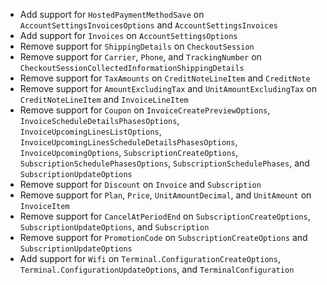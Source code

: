 * Add support for `HostedPaymentMethodSave` on `AccountSettingsInvoicesOptions` and `AccountSettingsInvoices`
* Add support for `Invoices` on `AccountSettingsOptions`
* Remove support for `ShippingDetails` on `CheckoutSession`
* Remove support for `Carrier`, `Phone`, and `TrackingNumber` on `CheckoutSessionCollectedInformationShippingDetails`
* Remove support for `TaxAmounts` on `CreditNoteLineItem` and `CreditNote`
* Remove support for `AmountExcludingTax` and `UnitAmountExcludingTax` on `CreditNoteLineItem` and `InvoiceLineItem`
* Remove support for `Coupon` on `InvoiceCreatePreviewOptions`, `InvoiceScheduleDetailsPhasesOptions`, `InvoiceUpcomingLinesListOptions`, `InvoiceUpcomingLinesScheduleDetailsPhasesOptions`, `InvoiceUpcomingOptions`, `SubscriptionCreateOptions`, `SubscriptionSchedulePhasesOptions`, `SubscriptionSchedulePhases`, and `SubscriptionUpdateOptions`
* Remove support for `Discount` on `Invoice` and `Subscription`
* Remove support for `Plan`, `Price`, `UnitAmountDecimal`, and `UnitAmount` on `InvoiceItem`
* Remove support for `CancelAtPeriodEnd` on `SubscriptionCreateOptions`, `SubscriptionUpdateOptions`, and `Subscription`
* Remove support for `PromotionCode` on `SubscriptionCreateOptions` and `SubscriptionUpdateOptions`
* Add support for `Wifi` on `Terminal.ConfigurationCreateOptions`, `Terminal.ConfigurationUpdateOptions`, and `TerminalConfiguration`